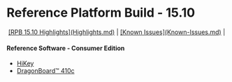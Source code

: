 # Reference Platform Build - 15.10

<p align="center">
  <b></b>
  <a href="#">[RPB 15.10 Highlights](Highlights.md)</a> |
  <a href="#">[Known Issues](Known-Issues.md)</a> |
  <br>

#### Reference Software - Consumer Edition
- [HiKey](ConsumerEdition/HiKey/README.md)
- [DragonBoard™ 410c](ConsumerEdition/DragonBoard-410c/README.md)
